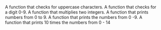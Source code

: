 A function that checks for uppercase characters.
A function that checks for a digit 0-9.
A function that multiplies two integers.
A function that prints numbers from 0 to 9.
A function that prints the numbers from 0 -9.
A function that prints 10 times the numbers from 0 - 14
